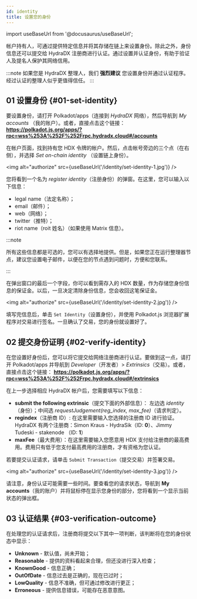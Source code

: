 ```yaml
---
id: identity
title: 设置您的身份
---
```


import useBaseUrl from '@docusaurus/useBaseUrl';

帐户持有人，可通过提供特定信息并将其存储在链上来设置身份。除此之外，身份信息还可以提交给 HydraDX 注册商进行认证。通过设置并认证身份，有助于验证人及提名人保护其网络信用。

:::note
如果您是 HydraDX 整理人，我们 **强烈建议** 您设置身份并通过认证程序。经过认证的整理人似乎更值得信任。
:::

## 01 设置身份 {#01-set-identity}
要设置身份，请打开 Polkadot/apps（连接到 *HydraDX* 网络），然后导航到 *My accounts* （我的账户）。或者，直接点击这个链接：
**https://polkadot.js.org/apps/?rpc=wss%253A%252F%252Frpc.hydradx.cloud#/accounts**

在帐户页面，找到持有您 HDX 令牌的帐户。然后，点击帐号旁边的三个点（在右侧），并选择 *Set on-chain identity* （设置链上身份）。

<img alt="authorize" src={useBaseUrl('/identity/set-identity-1.jpg')} />

您将看到一个名为 *register identity*（注册身份）的弹窗。在这里，您可以输入以下信息：

* legal name（法定名称）；
* email（邮件）；
* web（网络）；
* twitter（推特）；
* riot name（roit 姓名）（如果使用 Matrix 信息）。

:::note

所有这些信息都是可选的，您可以有选择地提供。但是，如果您正在运行整理器节点，建议您设置电子邮件，以便在您的节点遇到问题时，方便和您联系。

:::

在弹出窗口的最后一个字段，你可以看到需存入的 HDX 数量，作为存储您身份信息的保证金。以后，一旦决定清除身份信息，您会收回这笔保证金。

<img alt="authorize" src={useBaseUrl('/identity/set-identity-2.jpg')} />

填写完信息后，单击 `Set Identity`（设置身份），并使用 Polkadot.js 浏览器扩展程序对交易进行签名。一旦确认了交易，您的身份就设置好了。

## 02 提交身份证明 {#02-verify-identity}
在您设置好身份后，您可以将它提交给网络注册商进行认证。要做到这一点，请打开 Polkadot/apps 并导航到 *Developer*（开发者）> *Extrinsics*（交易）。或者，直接点击这个链接：
**https://polkadot.js.org/apps/?rpc=wss%253A%252F%252Frpc.hydradx.cloud#/extrinsics**

在上一步选择相应 HydraDX 帐户后，您需要填写以下信息：

* **submit the following extrinsic**（提交下面的外部信息）： 左边选 *identity*（身份）；中间选 *requestJudgement(reg_index, max_fee)*（请求判定）。
* **regindex**（注册商 ID）: 在这里需要输入您选择的注册商 ID 进行验证。
HydraDX 有两个注册商：Simon Kraus - HydraSik（ID: **0**）、Jimmy Tudeski - stakenode （ID: **1**）
* **maxFee**（最大费用）：在这里需要输入您愿意用 HDX 支付给注册商的最高费用。费用只有低于您支付最高费用的注册商，才有资格为您认证。

若要提交认证请求，请单击 `Submit Transaction`（提交交易）并签署交易。

<img alt="authorize" src={useBaseUrl('/identity/set-identity-3.jpg')} />

请注意，身份认证可能需要一些时间。要查看您的请求状态，导航到 **My accounts**（我的账户）并将鼠标停在显示您身份的部分，您将看到一个显示当前状态的弹出框。

## 03 认证结果 {#03-verification-outcome}

在处理您的认证请求后，注册商将提交以下其中一项判断，该判断将在您的身份状态中显示：

* **Unknown** - 默认值，尚未开始；
* **Reasonable** - 提供的资料看起来合理，但还没进行深入检查；
* **KnownGood** - 信息正确；
* **OutOfDate** - 信息过去是正确的，现在已过时；
* **LowQuality** - 信息不准确，但可通过修改进行更正；
* **Erroneous** - 提供信息错误，可能存在恶意意图。
